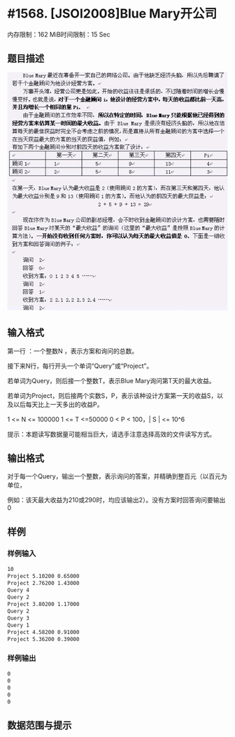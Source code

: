 # #1568. [JSOI2008]Blue Mary开公司

内存限制：162 MiB时间限制：15 Sec

## 题目描述

![](images/1568.jpg)

## 输入格式

第一行 ：一个整数N ，表示方案和询问的总数。 

接下来N行，每行开头一个单词&ldquo;Query&rdquo;或&ldquo;Project&rdquo;。 

若单词为Query，则后接一个整数T，表示Blue Mary询问第T天的最大收益。 

若单词为Project，则后接两个实数S，P，表示该种设计方案第一天的收益S，以及以后每天比上一天多出的收益P。

1 <= N <= 100000 1 <= T <=50000 0 < P < 100，| S | <= 10^6 

提示：本题读写数据量可能相当巨大，请选手注意选择高效的文件读写方式。

## 输出格式

对于每一个Query，输出一个整数，表示询问的答案，并精确到整百元（以百元为单位，

例如：该天最大收益为210或290时，均应该输出2）。没有方案时回答询问要输出0

## 样例

### 样例输入

    
    10
    Project 5.10200 0.65000
    Project 2.76200 1.43000
    Query 4
    Query 2
    Project 3.80200 1.17000
    Query 2
    Query 3
    Query 1
    Project 4.58200 0.91000
    Project 5.36200 0.39000
    

### 样例输出

    
    0
    0
    0
    0
    0
    

## 数据范围与提示
